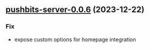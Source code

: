 

## [pushbits-server-0.0.6](https://github.com/truecharts/charts/compare/pushbits-server-0.0.5...pushbits-server-0.0.6) (2023-12-22)

### Fix

- expose custom options for homepage integration
  
  